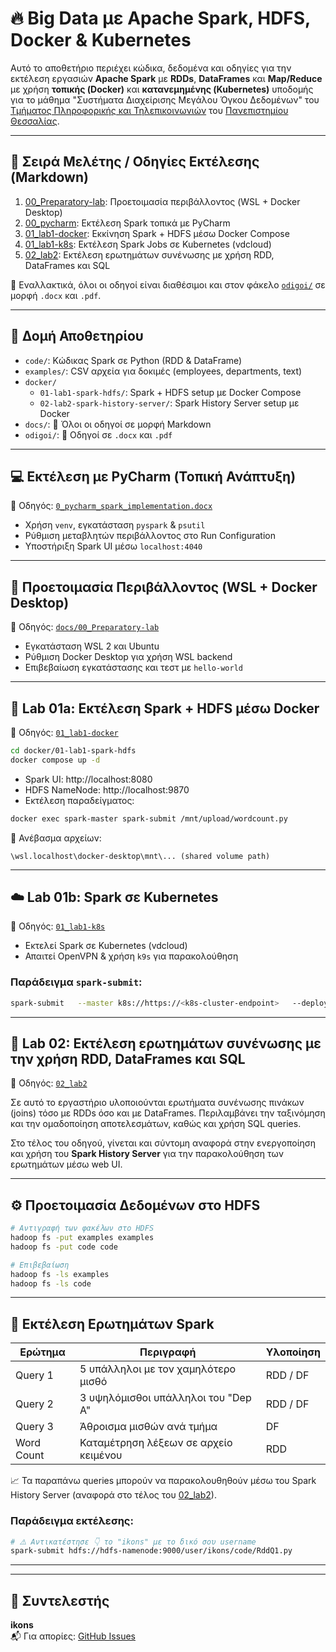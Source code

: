# 🔥 Big Data με Apache Spark, HDFS, Docker & Kubernetes

Αυτό το αποθετήριο περιέχει κώδικα, δεδομένα και οδηγίες για την εκτέλεση εργασιών **Apache Spark** με **RDDs**, **DataFrames** και **Map/Reduce** με χρήση **τοπικής (Docker)** και **κατανεμημένης (Kubernetes)** υποδομής για το μάθημα "Συστήματα Διαχείρισης Μεγάλου Όγκου Δεδομένων" του [Τμήματος Πληροφορικής και Τηλεπικοινωνιών](http://www.dit.uth.gr) του [Πανεπιστημίου Θεσσαλίας](http://www.uth.gr).

---

## 📘 Σειρά Μελέτης / Οδηγίες Εκτέλεσης (Markdown)

1. [00_Preparatory-lab](docs/00_Preparatory-lab): Προετοιμασία περιβάλλοντος (WSL + Docker Desktop)
2. [00_pycharm](docs/00_pycharm): Εκτέλεση Spark τοπικά με PyCharm
3. [01_lab1-docker](docs/01_lab1-docker): Εκκίνηση Spark + HDFS μέσω Docker Compose
4. [01_lab1-k8s](docs/01_lab1-k8s): Εκτέλεση Spark Jobs σε Kubernetes (vdcloud)
5. [02_lab2](docs/02_lab2): Εκτέλεση ερωτημάτων συνένωσης με χρήση RDD,  DataFrames και SQL

📁 Εναλλακτικά, όλοι οι οδηγοί είναι διαθέσιμοι και στον φάκελο [`odigoi/`](./odigoi) σε μορφή `.docx` και `.pdf`.


---

## 📁 Δομή Αποθετηρίου

- `code/`: Κώδικας Spark σε Python (RDD & DataFrame)
- `examples/`: CSV αρχεία για δοκιμές (employees, departments, text)
- `docker/`
  - `01-lab1-spark-hdfs/`: Spark + HDFS setup με Docker Compose
  - `02-lab2-spark-history-server/`: Spark History Server setup με Docker
- `docs/`: 📘 Όλοι οι οδηγοί σε μορφή Markdown
- `odigoi/`: 🧾 Οδηγοί σε `.docx` και `.pdf`

---



## 💻 Εκτέλεση με PyCharm (Τοπική Ανάπτυξη)

📄 Οδηγός: [`0_pycharm_spark_implementation.docx`](./odigoi/0_pycharm_spark_implementation.docx)

- Χρήση `venv`, εγκατάσταση `pyspark` & `psutil`
- Ρύθμιση μεταβλητών περιβάλλοντος στο Run Configuration
- Υποστήριξη Spark UI μέσω `localhost:4040`

---

## 🧱 Προετοιμασία Περιβάλλοντος (WSL + Docker Desktop)

📄 Οδηγός: [`docs/00_Preparatory-lab`](docs/00_Preparatory-lab/)

- Εγκατάσταση WSL 2 και Ubuntu
- Ρύθμιση Docker Desktop για χρήση WSL backend
- Επιβεβαίωση εγκατάστασης και τεστ με `hello-world`

---

## 🐳 Lab 01a: Εκτέλεση Spark + HDFS μέσω Docker

📄 Οδηγός: [`01_lab1-docker`](docs/01_lab1-docker)

```bash
cd docker/01-lab1-spark-hdfs
docker compose up -d
```

- Spark UI: http://localhost:8080  
- HDFS NameNode: http://localhost:9870  
- Εκτέλεση παραδείγματος:
```bash
docker exec spark-master spark-submit /mnt/upload/wordcount.py
```

📂 Ανέβασμα αρχείων:  
```
\wsl.localhost\docker-desktop\mnt\... (shared volume path)
```

---

## ☁️ Lab 01b: Spark σε Kubernetes

📄 Οδηγός: [`01_lab1-k8s`](docs/01_lab1-k8s)

- Εκτελεί Spark σε Kubernetes (vdcloud)
- Απαιτεί OpenVPN & χρήση `k9s` για παρακολούθηση

### Παράδειγμα `spark-submit`:

```bash
spark-submit   --master k8s://https://<k8s-cluster-endpoint>   --deploy-mode cluster   --conf spark.kubernetes.container.image=<spark-image>   hdfs://.../wordcount_localdir.py
```

---

## 🔁 Lab 02: Εκτέλεση ερωτημάτων συνένωσης με την χρήση RDD, DataFrames και SQL

📄 Οδηγός: [`02_lab2`](docs/02_lab2)

Σε αυτό το εργαστήριο υλοποιούνται ερωτήματα συνένωσης πινάκων (joins) τόσο με RDDs όσο και με DataFrames. Περιλαμβάνει την ταξινόμηση και την ομαδοποίηση αποτελεσμάτων, καθώς και χρήση SQL queries.

Στο τέλος του οδηγού, γίνεται και σύντομη αναφορά στην ενεργοποίηση και χρήση του **Spark History Server** για την παρακολούθηση των ερωτημάτων μέσω web UI.

---

## ⚙️ Προετοιμασία Δεδομένων στο HDFS

```bash
# Αντιγραφή των φακέλων στο HDFS
hadoop fs -put examples examples
hadoop fs -put code code

# Επιβεβαίωση
hadoop fs -ls examples
hadoop fs -ls code
```

---

## 🧪 Εκτέλεση Ερωτημάτων Spark

| Ερώτημα       | Περιγραφή                                  | Υλοποίηση |
|---------------|---------------------------------------------|------------|
| Query 1       | 5 υπάλληλοι με τον χαμηλότερο μισθό         | RDD / DF   |
| Query 2       | 3 υψηλόμισθοι υπάλληλοι του "Dep A"         | RDD / DF   |
| Query 3       | Άθροισμα μισθών ανά τμήμα                   | DF         |
| Word Count    | Καταμέτρηση λέξεων σε αρχείο κειμένου       | RDD        |

📈 Τα παραπάνω queries μπορούν να παρακολουθηθούν μέσω του Spark History Server (αναφορά στο τέλος του [02_lab2](docs/02_lab2)).

### Παράδειγμα εκτέλεσης:

```bash
# ⚠️ Αντικατέστησε 👇 το "ikons" με το δικό σου username
spark-submit hdfs://hdfs-namenode:9000/user/ikons/code/RddQ1.py
```

---



---

## 👤 Συντελεστής

**ikons**  
📬 Για απορίες: [GitHub Issues](https://github.com/ikons/bigdata/issues)
